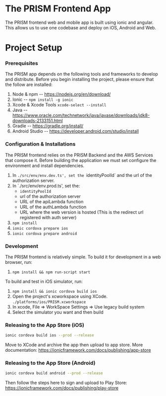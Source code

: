 # The PRISM Frontend App
The PRISM frontend web and mobile app is built using ionic and angular. This allows us to use one codebase and deploy on iOS, Android and Web. 

# Project Setup
### Prerequisites
The PRISM app depends on the following tools and frameworks to develop and distribute. Before you begin installing the project, please ensure that the follow are installed:
1. Node & npm -- https://nodejs.org/en/download/
2. Ionic -- `npm install -g ionic`
3. Xcode & Xcode Tools `xcode-select --install`
4. Java -- https://www.oracle.com/technetwork/java/javase/downloads/jdk8-downloads-2133151.html
5. Gradle -- https://gradle.org/install/
6. Android Studio -- https://developer.android.com/studio/install

### Configuration & Installations
The PRISM frontend relies on the PRISM Backend and the AWS Services that compose it. Before building the application we must set configure the environment and install dependencies.

1. In `./src/env/env.dev.ts', set the `identityPoolId` and the url of the authorization server.
2. In `./src/env/env.prod.ts', set the:
    - `identityPoolId` 
    - url of the authorization server
    - URL of the apiLambda function
    - URL of the authLambda function
    - URL where the web version is hosted (This is the redirect url registered with auth server)
3. `npm install`
4. `ionic cordova prepare ios`
5. `ionic cordova prepare android`

### Development
The PRISM frontend is relatively simple. To build it for development in a web browser, run:
1. `npm install && npm run-script start`

To build and test in iOS simulator, run:
1. `npm install && ionic cordova build ios`
2. Open the project's xcworkspace using XCode. `./platforms/ios/PRISM.xcworkspace`
3. In xcode, File => WorkSpace Settings => Use legacy build system
4. Select the simulator you want and then build

### Releasing to the App Store (iOS)
```bash
ionic cordova build ios --prod --release
```

Move to XCode and archive the app then upload to app store. More documentation: https://ionicframework.com/docs/publishing/app-store

### Releasing to the App Store (Android)
```bash
ionic cordova build android --prod --release
```

Then follow the steps here to sign and upload to Play Store: https://ionicframework.com/docs/publishing/play-store
